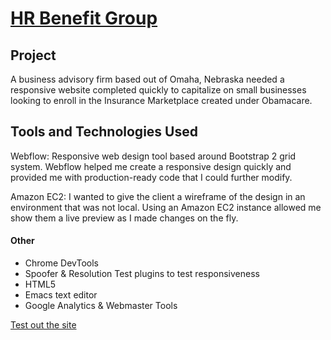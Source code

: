 [HR Benefit Group](http://hrbenefitgroup.com) 
==============================

Project
---------------------
A business advisory firm based out of Omaha, Nebraska needed a responsive website completed quickly to capitalize on small businesses looking to enroll in the Insurance Marketplace created under Obamacare. 

Tools and Technologies Used
------------------------------------
Webflow: Responsive web design tool based around Bootstrap 2 grid system. Webflow helped me create a responsive design quickly and provided me with production-ready code that I could further modify. 

Amazon EC2: I wanted to give the client a wireframe of the design in an environment that was not local. Using an Amazon EC2 instance allowed me show them a live preview as I made changes on the fly.

#### Other          
* Chrome DevTools
 * Spoofer & Resolution Test plugins to test responsiveness
* HTML5
* Emacs text editor
* Google Analytics & Webmaster Tools
          
          

[Test out the site](http://hrbenefitgroup.com)
